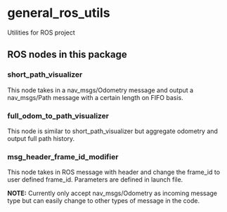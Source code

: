 # general_ros_utils
Utilities for ROS project

## ROS nodes in this package
### short_path_visualizer
This node takes in a nav_msgs/Odometry message and output a nav_msgs/Path message with a certain length on FIFO basis.

### full_odom_to_path_visualizer
This node is similar to short_path_visualizer but aggregate odometry and output full path history.

### msg_header_frame_id_modifier
This node takes in ROS message with header and change the frame_id to user defined frame_id. Parameters are defined in launch file.

**NOTE:** Currently only accept nav_msgs/Odometry as incoming message type but can easily change to other types of message in the code.